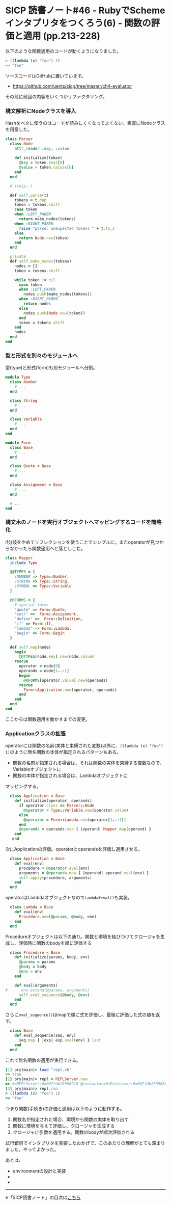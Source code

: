 SICP 読書ノート#46 - RubyでSchemeインタプリタをつくろう(6) - 関数の評価と適用 (pp.213-228)
======================================

以下のような関数適用のコードが動くようになりました。

```scheme
> ((lambda (x) "foo") 1)
=> "foo"
```

ソースコードはGitHubに置いています。

- https://github.com/uents/sicp/tree/master/ch4-evaluator


その前に前回の内容をいくつかリファクタリング。

### 構文解析にNodeクラスを導入

Hashをベタに使うのはコードが読みにくくなってよくない。素直にNodeクラスを用意した。

```ruby
class Parser
  class Node
    attr_reader :key, :value
    
    def initialize(token)
      @key = token.keys[0]
      @value = token.values[0]
    end
  end

  # (snip..)

  def self.parse(t)
    tokens = t.dup
    token = tokens.shift
    case token
    when :LEFT_PAREN
      return make_nodes(tokens)
    when :RIGHT_PAREN
      raise "parse: unexpected tokens " + t.to_s
    else
      return Node.new(token)
    end
  end

  private
  def self.make_nodes(tokens)
    nodes = []
    token = tokens.shift

    while token != nil
      case token
      when :LEFT_PAREN
        nodes.push(make_nodes(tokens))
      when :RIGHT_PAREN
        return nodes
      else
        nodes.push(Node.new(token))
      end
      token = tokens.shift
    end
    nodes
  end
end
```

### 型と形式を別々のモジュールへ

型(type)と形式(form)も別モジュールへ分割。

```ruby
module Type
  class Number
    # ...
  end

  class String
    # ...
  end

  class Variable
    # ...
  end
end

module Form
  class Base
    # ...
  end

  class Quote < Base
    # ...
  end

  class Assignment < Base
    # ...
  end

  # ...
end
```

### 構文木のノードを実行オブジェクトへマッピングするコードを簡略化

if分岐をやめてリフレクションを使うことでシンプルに。またoperatorが見つからなかったら関数適用へと落としこむ。

```ruby
class Mapper
  include Type

  @@TYPES = {
    :NUMBER => Type::Number,
    :STRING => Type::String,
    :SYMBOL => Type::Variable
  }

  @@FORMS = {
    # special forms
    "quote" => Form::Quote,
    "set!" =>  Form::Assignment,
    "define" =>  Form::Definition,
    "if" => Form::If,
    "lambda" => Form::Lambda,
    "begin" => Form::Begin
  }

  def self.map(node)
    begin
      @@TYPES[node.key].new(node.value)
    rescue
      operator = node[0]
      operands = node[1..-1]
      begin
        @@FORMS[operator.value].new(operands)
      rescue
        Form::Application.new(operator, operands)
      end
    end        
  end
end
```


ここからは関数適用を動かすまでの変更。

### Applicationクラスの拡張

operatorには関数の名前(実体と束縛された変数)以外に、```((lambda (x) "foo") 1)```のように無名関数の本体が指定されるパターンもある。

- 関数の名前が指定される場合は、それは関数の実体を束縛する変数なので、Variableオブジェクトに
- 関数の本体が指定される場合は、Lambdaオブジェクトに

マッピングする。

```ruby
  class Application < Base
    def initialize(operator, operands)
      if operator.class == Parser::Node
        @operator = Type::Variable.new(operator.value)
      else
        @operator = Form::Lambda.new(operator[1..-1])
      end
      @operands = operands.map { |operand| Mapper.map(operand) }
    end
   end
```

次にApplicationの評価。operatorとoperandsを評価し適用させる。

```ruby
  class Application < Base
    def eval(env)
      procedure = @operator.eval(env)
      arguments = @operands.map { |operand| operand.eval(env) }
      self.apply(procedure, arguments)
    end
  end
```

operatorはLambdaオブジェクトなので```Lambda#eval()```も実装。

```ruby
  class Lambda < Base
    def eval(env)
      Procedure.new(@params, @body, env)
    end
  end
```

Procedureオブジェクトは以下の通り。関数と環境を結びつけてクロージャを生成し、評価時に関数のbodyを順に評価する

```ruby
  class Procedure < Base
    def initialize(params, body, env)
      @params = params
      @body = body
      @env = env
    end

    def eval(arguments)
#      env.extend(@params, arguments)
      self.eval_sequence(@body, @env)
    end
  end
```

さらに```eval_sequence()```はmapで順に式を評価し、最後に評価した式の値を返す。

```ruby
  class Base
    def eval_sequence(seq, env)
      seq.map { |exp| exp.eval(env) }.last
    end
  end
```

これで無名関数の適用が実行できる。

```ruby
[1] pry(main)> load "repl.rb"
=> true
[2] pry(main)> repl = REPLServer.new
=> #<REPLServer:0x007fdb28998918 @evaluator=#<Evaluator:0x007fdb289988c8 @environment=#<Environment:0x007fdb289988a0>>>
[3] pry(main)> repl.run
> ((lambda (x) "foo") 1)
=> "foo"
```

つまり関数(手続き)の評価と適用は以下のように動作する。

1. 関数名が指定された場合、環境から関数の実体を取り出す
2. 関数に環境を与えて評価し、クロージャを生成する
3. クロージャに引数を適用する。関数のbodyが順次評価される

試行錯誤でインタプリタを実装したおかげで、このあたりの理解がとても深まりました。やってよかった。

あとは、

- environmentの設計と実装
-
-




--------------------------------

※「SICP読書ノート」の目次は[こちら](/entry/sicp/index)


<script type="text/x-mathjax-config">
  MathJax.Hub.Config({ tex2jax: { inlineMath: [['$','$'], ["\\(","\\)"]] } });
</script>
<script type="text/javascript"
  src="http://cdn.mathjax.org/mathjax/latest/MathJax.js?config=TeX-AMS_HTML">
</script>
<meta http-equiv="X-UA-Compatible" CONTENT="IE=EmulateIE7" />


